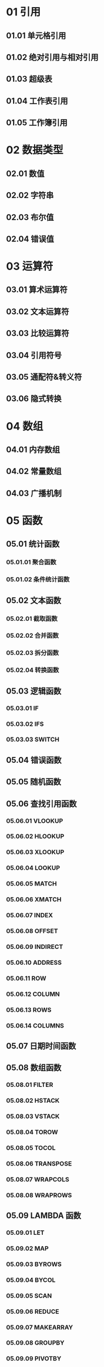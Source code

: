 # 01 引用

## 01.01 单元格引用

## 01.02 绝对引用与相对引用

## 01.03 超级表

## 01.04 工作表引用

## 01.05 工作簿引用

# 02 数据类型

## 02.01 数值

## 02.02 字符串

## 02.03 布尔值

## 02.04 错误值

# 03 运算符

## 03.01 算术运算符

## 03.02 文本运算符

## 03.03 比较运算符

## 03.04 引用符号

## 03.05 通配符\&转义符

## 03.06 隐式转换

# 04 数组

## 04.01 内存数组

## 04.02 常量数组

## 04.03 广播机制

# 05 函数

## 05.01 统计函数

### 05.01.01 聚合函数

### 05.01.02 条件统计函数

## 05.02 文本函数

### 05.02.01 截取函数

### 05.02.02 合并函数

### 05.02.03 拆分函数

### 05.02.04 转换函数

## 05.03 逻辑函数

### 05.03.01 IF

### 05.03.02 IFS

### 05.03.03 SWITCH

## 05.04 错误函数

## 05.05 随机函数

## 05.06 查找引用函数

### 05.06.01 VLOOKUP

### 05.06.02 HLOOKUP

### 05.06.03 XLOOKUP

### 05.06.04 LOOKUP

### 05.06.05 MATCH

### 05.06.06 XMATCH

### 05.06.07 INDEX

### 05.06.08 OFFSET

### 05.06.09 INDIRECT

### 05.06.10 ADDRESS

### 05.06.11 ROW

### 05.06.12 COLUMN

### 05.06.13 ROWS

### 05.06.14 COLUMNS

## 05.07 日期时间函数

## 05.08 数组函数

### 05.08.01 FILTER

### 05.08.02 HSTACK

### 05.08.03 VSTACK

### 05.08.04 TOROW

### 05.08.05 TOCOL

### 05.08.06 TRANSPOSE

### 05.08.07 WRAPCOLS

### 05.08.08 WRAPROWS

## 05.09 LAMBDA 函数

### 05.09.01 LET

### 05.09.02 MAP

### 05.09.03 BYROWS

### 05.09.04 BYCOL

### 05.09.05 SCAN

### 05.09.06 REDUCE

### 05.09.07 MAKEARRAY

### 05.09.08 GROUPBY

### 05.09.09 PIVOTBY

